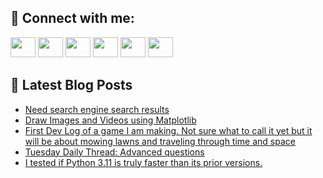 ## 🔎 Connect with me:
[<img height="32" width="40" src="https://cdn.jsdelivr.net/npm/simple-icons@v5/icons/telegram.svg" />](https://t.me/bullbesh)
[<img height="32" width="40" src="https://cdn.jsdelivr.net/npm/simple-icons@v5/icons/vk.svg" />](https://vk.com/bullbesh)
[<img height="32" width="40" src="https://cdn.jsdelivr.net/npm/simple-icons@v5/icons/twitter.svg" />](https://twitter.com/bullbesh1)
[<img height="32" width="40" src="https://cdn.jsdelivr.net/npm/simple-icons@v5/icons/instagram.svg" />](https://www.instagram.com/bullbesh)
[<img height="32" width="40" src="https://cdn.jsdelivr.net/npm/simple-icons@v5/icons/reddit.svg" />](https://www.reddit.com/user/bullbesh)
[<img height="32" width="40" src="https://cdn.jsdelivr.net/npm/simple-icons@v5/icons/youtube.svg" />](https://www.youtube.com/channel/UCtfjRs6uzgq5mfm8S06WTcg)

## 📕 Latest Blog Posts
<!-- BLOG-POST-LIST:START -->
- [Need search engine search results](https://www.reddit.com/r/Python/comments/vx3kvr/need_search_engine_search_results/)
- [Draw Images and Videos using Matplotlib](https://www.reddit.com/r/Python/comments/vx0wy3/draw_images_and_videos_using_matplotlib/)
- [First Dev Log of a game I am making. Not sure what to call it yet but it will be about mowing lawns and traveling through time and space](https://www.reddit.com/r/Python/comments/vwze99/first_dev_log_of_a_game_i_am_making_not_sure_what/)
- [Tuesday Daily Thread: Advanced questions](https://www.reddit.com/r/Python/comments/vwx29j/tuesday_daily_thread_advanced_questions/)
- [I tested if Python 3.11 is truly faster than its prior versions.](https://www.reddit.com/r/Python/comments/vwwo35/i_tested_if_python_311_is_truly_faster_than_its/)
<!-- BLOG-POST-LIST:END -->
